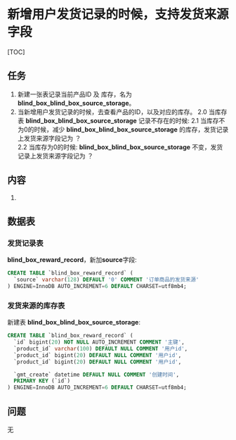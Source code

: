 # 新增用户发货记录的时候，支持发货来源字段

[TOC]

## 任务

1. 新建一张表记录当前产品ID 及 库存，名为**blind_box_blind_box_source_storage**。
2. 当新增用户发货记录的时候，去查看产品的ID，以及对应的库存。
  2.0 当库存表 **blind_box_blind_box_source_storage** 记录不存在的时候:
  2.1 当库存不为0的时候，减少 **blind_box_blind_box_source_storage** 的库存，发货记录上发货来源字段记为 ？  
  2.2 当库存为0的时候: **blind_box_blind_box_source_storage** 不变，发货记录上发货来源字段记为 ？


## 内容

1. 

## 数据表

### 发货记录表

**blind_box_reward_record**，新加**source**字段:
```sql
CREATE TABLE `blind_box_reward_record` (
  `source` varchar(128) DEFAULT '0' COMMENT '订单商品的发货来源'
) ENGINE=InnoDB AUTO_INCREMENT=6 DEFAULT CHARSET=utf8mb4;
```

### 发货来源的库存表

新建表 **blind_box_blind_box_source_storage**:
```sql
CREATE TABLE `blind_box_reward_record` (
  `id` bigint(20) NOT NULL AUTO_INCREMENT COMMENT '主键',
  `product_id` varchar(100) DEFAULT NULL COMMENT '用户id',
  `product_id` bigint(20) DEFAULT NULL COMMENT '用户id',
  `product_id` bigint(20) DEFAULT NULL COMMENT '用户id',

  `gmt_create` datetime DEFAULT NULL COMMENT '创建时间',
  PRIMARY KEY (`id`)
) ENGINE=InnoDB AUTO_INCREMENT=6 DEFAULT CHARSET=utf8mb4;
```

## 问题

无
